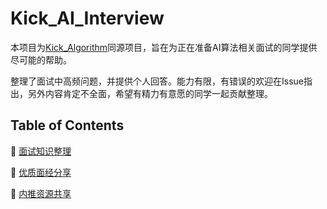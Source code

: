 # Kick_AI_Interview
本项目为[Kick_Algorithm](https://github.com/KaiyuanGao/Kick_Algorithm)同源项目，旨在为正在准备AI算法相关面试的同学提供尽可能的帮助。

整理了面试中高频问题，并提供个人回答。能力有限，有错误的欢迎在Issue指出，另外内容肯定不全面，希望有精力有意愿的同学一起贡献整理。

## Table of Contents

:melon: [面试知识整理](https://github.com/KaiyuanGao/Kick_AI_Interview/tree/master/%E7%9F%A5%E8%AF%86%E6%95%B4%E7%90%86)  

:apple: [优质面经分享](https://github.com/KaiyuanGao/Kick_AI_Interview/tree/master/%E9%9D%A2%E7%BB%8F%E5%88%86%E4%BA%AB) 

:strawberry: [内推资源共享]()   


